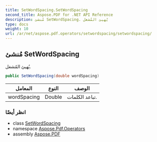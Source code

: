 ```yaml
---
title: SetWordSpacing.SetWordSpacing
second_title: Aspose.PDF for .NET API Reference
description: مُنشئ SetWordSpacing. يُهيئ المُشغل
type: docs
weight: 10
url: /ar/net/aspose.pdf.operators/setwordspacing/setwordspacing/
---
```

## مُنشئ SetWordSpacing

يُهيئ المُشغل.

```csharp
public SetWordSpacing(double wordSpacing)
```

| المعامل | النوع | الوصف |
| --- | --- | --- |
| wordSpacing | Double | تباعد الكلمات. |

### انظر أيضًا

* class [SetWordSpacing](../)
* namespace [Aspose.Pdf.Operators](../../../aspose.pdf.operators/)
* assembly [Aspose.PDF](../../../)